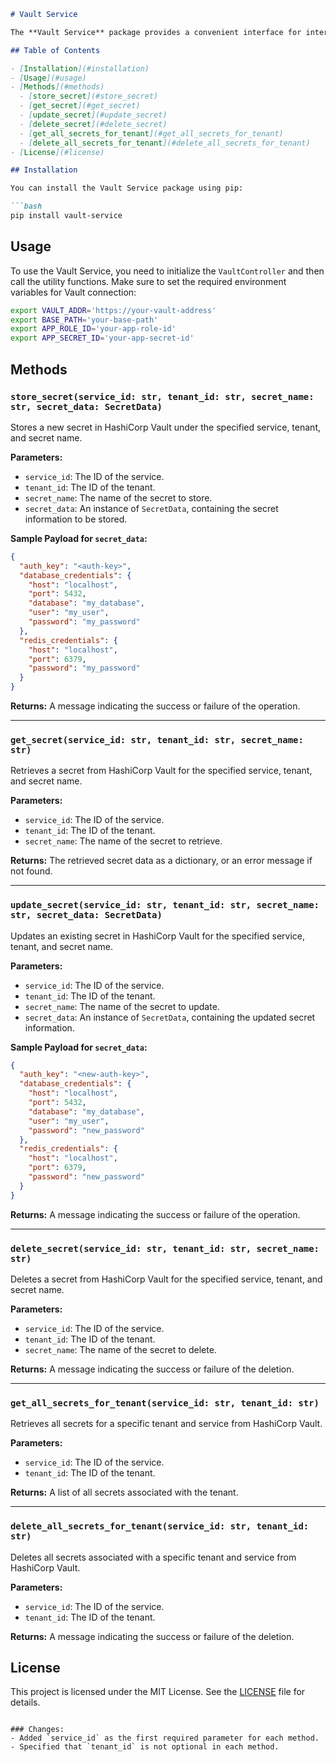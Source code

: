 ```markdown
# Vault Service

The **Vault Service** package provides a convenient interface for interacting with HashiCorp Vault. It offers various methods to manage secrets for different tenants and connectors. This package is designed for seamless integration into your applications.

## Table of Contents

- [Installation](#installation)
- [Usage](#usage)
- [Methods](#methods)
  - [store_secret](#store_secret)
  - [get_secret](#get_secret)
  - [update_secret](#update_secret)
  - [delete_secret](#delete_secret)
  - [get_all_secrets_for_tenant](#get_all_secrets_for_tenant)
  - [delete_all_secrets_for_tenant](#delete_all_secrets_for_tenant)
- [License](#license)

## Installation

You can install the Vault Service package using pip:

```bash
pip install vault-service
```

## Usage

To use the Vault Service, you need to initialize the `VaultController` and then call the utility functions. Make sure to set the required environment variables for Vault connection:

```bash
export VAULT_ADDR='https://your-vault-address'
export BASE_PATH='your-base-path'
export APP_ROLE_ID='your-app-role-id'
export APP_SECRET_ID='your-app-secret-id'
```

## Methods

### `store_secret(service_id: str, tenant_id: str, secret_name: str, secret_data: SecretData)`

Stores a new secret in HashiCorp Vault under the specified service, tenant, and secret name.

**Parameters:**
- `service_id`: The ID of the service.
- `tenant_id`: The ID of the tenant.
- `secret_name`: The name of the secret to store.
- `secret_data`: An instance of `SecretData`, containing the secret information to be stored.

**Sample Payload for `secret_data`:**
```json
{
  "auth_key": "<auth-key>",
  "database_credentials": {
    "host": "localhost",
    "port": 5432,
    "database": "my_database",
    "user": "my_user",
    "password": "my_password"
  },
  "redis_credentials": {
    "host": "localhost",
    "port": 6379,
    "password": "my_password"
  }
}
```

**Returns:** A message indicating the success or failure of the operation.

---

### `get_secret(service_id: str, tenant_id: str, secret_name: str)`

Retrieves a secret from HashiCorp Vault for the specified service, tenant, and secret name.

**Parameters:**
- `service_id`: The ID of the service.
- `tenant_id`: The ID of the tenant.
- `secret_name`: The name of the secret to retrieve.

**Returns:** The retrieved secret data as a dictionary, or an error message if not found.

---

### `update_secret(service_id: str, tenant_id: str, secret_name: str, secret_data: SecretData)`

Updates an existing secret in HashiCorp Vault for the specified service, tenant, and secret name.

**Parameters:**
- `service_id`: The ID of the service.
- `tenant_id`: The ID of the tenant.
- `secret_name`: The name of the secret to update.
- `secret_data`: An instance of `SecretData`, containing the updated secret information.

**Sample Payload for `secret_data`:**
```json
{
  "auth_key": "<new-auth-key>",
  "database_credentials": {
    "host": "localhost",
    "port": 5432,
    "database": "my_database",
    "user": "my_user",
    "password": "new_password"
  },
  "redis_credentials": {
    "host": "localhost",
    "port": 6379,
    "password": "new_password"
  }
}
```

**Returns:** A message indicating the success or failure of the operation.

---

### `delete_secret(service_id: str, tenant_id: str, secret_name: str)`

Deletes a secret from HashiCorp Vault for the specified service, tenant, and secret name.

**Parameters:**
- `service_id`: The ID of the service.
- `tenant_id`: The ID of the tenant.
- `secret_name`: The name of the secret to delete.

**Returns:** A message indicating the success or failure of the deletion.

---

### `get_all_secrets_for_tenant(service_id: str, tenant_id: str)`

Retrieves all secrets for a specific tenant and service from HashiCorp Vault.

**Parameters:**
- `service_id`: The ID of the service.
- `tenant_id`: The ID of the tenant.

**Returns:** A list of all secrets associated with the tenant.

---

### `delete_all_secrets_for_tenant(service_id: str, tenant_id: str)`

Deletes all secrets associated with a specific tenant and service from HashiCorp Vault.

**Parameters:**
- `service_id`: The ID of the service.
- `tenant_id`: The ID of the tenant.

**Returns:** A message indicating the success or failure of the deletion.

## License

This project is licensed under the MIT License. See the [LICENSE](LICENSE) file for details.
```

### Changes:
- Added `service_id` as the first required parameter for each method.
- Specified that `tenant_id` is not optional in each method.